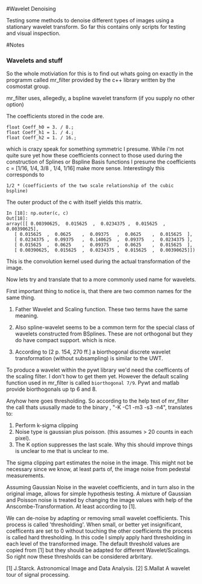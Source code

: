#Wavelet Denoising

Testing some methods to denoise different types of images using a stationary wavelet
transform. So far this contains only scripts for testing and visual inspection.


#Notes

### Wavelets and stuff

So the whole motiviation for this is to find out whats going on exactly in
the programm called mr_filter provided by the c++ library written by the
cosmostat group.

mr_filter uses, allegedly,  a bspline wavelet transform (if you supply no other option)

The coefficients stored in the code are.

    float Coeff_h0 = 3. / 8.;
    float Coeff_h1 = 1. / 4.;
    float Coeff_h2 = 1. / 16.;

which is crazy speak for something symmetric I presume.
While i'm not quite sure yet how these coefficients connect to those
used during the construction of Splines or Bspline Basis functions I presume
the coefficients c = [1/16, 1/4, 3/8 , 1/4, 1/16] make more sense.
Interestingly this corresponds to

    1/2 * (coefficients of the two scale relationship of the cubic bspline)

The outer product of the c with itself yields this matrix.

    In [18]: np.outer(c, c)
    Out[18]:
    array([[ 0.00390625,  0.015625  ,  0.0234375 ,  0.015625  ,  0.00390625],
       [ 0.015625  ,  0.0625    ,  0.09375   ,  0.0625    ,  0.015625  ],
       [ 0.0234375 ,  0.09375   ,  0.140625  ,  0.09375   ,  0.0234375 ],
       [ 0.015625  ,  0.0625    ,  0.09375   ,  0.0625    ,  0.015625  ],
       [ 0.00390625,  0.015625  ,  0.0234375 ,  0.015625  ,  0.00390625]])

This is the convolution kernel used during the actual transformation of the image.

Now lets try and translate that to a more commonly used name for wavelets.

First important thing to notice is, that there are two common names for the same thing.

  1. Father Wavelet and Scaling function. These two terms have the same meaning.

  2. Also spline-wavelet seems to be a common term for the special class of wavelets constructed
  from BSplines. These are not orthogonal but they do have compact support. which is nice.

  3. According to [2 p. 154, 270 ff.] a biorthogonal discrete wavelet transformation (without subsampling)
  is similar to the UWT.

To produce a wavelet within the pywt library we'd need the coefficents of the scaling filter.
I don't how to get them yet. However the default scaling function used in mr_filter is
called `biorthogonal 7/9`. Pywt and matlab provide biorthogonals up tp 6 and 8.


Anyhow here goes thresholding.
So according to the help text of mr_filter the call thats ususally made to the binary
, "-K -C1 -m3 -s3 -n4",  translates to:

  1. Perform k-sigma clipping
  2. Noise type is gaussian plus poisson. (this assumes > 20 counts in each pixel).
  3. The K option suppresses the last scale. Why this should improve things is unclear to me
  that is unclear to me.

The sigma clipping part estimates the noise in the image. This might not be necessary
since we know, at least parts of, the image noise from pedestal measurements.

Assuming Gaussian Noise in the wavelet coefficients, and in turn also in the original image,
allows for simple hypothesis testing. A mixture of Gaussian and Poisson noise is treated by
changing the image values with help of the Anscombe-Transformation. At least according to [1].

We can de-noise by adapting or removing small wavelet coefficients. This process is called 'thresholding'.
When small, or better yet insignificant, coefficents are set to 0 without touching the other coefficients
the process is called hard thresholding.
In this code I simply apply hard thresholding in each level of the transformed image. The default
threshold values are copied from [1] but they should be adapted for different Wavelet/Scalings.
So right now these thresholds can be considered arbritary.




[1] J.Starck. Astronomical Image and Data Analysis.
[2] S.Mallat A wavelet tour of signal processing.
